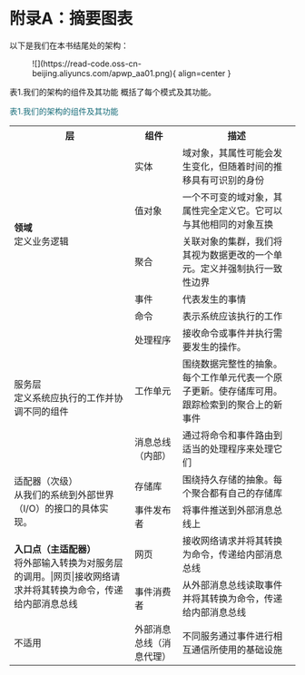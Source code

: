 # 附录A：摘要图表


以下是我们在本书结尾处的架构：

<figure markdown='span'>
    ![](https://read-code.oss-cn-beijing.aliyuncs.com/apwp_aa01.png){ align=center }
    <figcaption><font size=2></font></figcaption>
</figure>

表1.我们的架构的组件及其功能 概括了每个模式及其功能。

<font color='#186d7a'>表1.我们的架构的组件及其功能</font>

<table>
    <tr>
        <th>层</th>
        <th>组件</th>
        <th>描述</th>
    </tr>
    <tr>
        <td rowspan="5"><strong>领域</strong><br>定义业务逻辑</td>
        <td>实体</td>
        <td>域对象，其属性可能会发生变化，但随着时间的推移具有可识别的身份</td>
    </tr>
    <tr>
        <td>值对象</td>
        <td>一个不可变的域对象，其属性完全定义它。它可以与其他相同的对象互换</td>
    </tr>
    <tr>
        <td>聚合</td>
        <td>关联对象的集群，我们将其视为数据更改的一个单元。定义并强制执行一致性边界</td>
    </tr>
    <tr>
        <td>事件</td>
        <td>代表发生的事情</td>
    </tr>
    <tr>
        <td>命令</td>
        <td>表示系统应该执行的工作</td>
    </tr>
    <tr>
        <td rowspan="3">服务层 <br>定义系统应执行的工作并协调不同的组件</td>
        <td>处理程序</td>
        <td>接收命令或事件并执行需要发生的操作。</td>
    </tr>
    <tr>
        <td>工作单元</td>
        <td>围绕数据完整性的抽象。每个工作单元代表一个原子更新。使存储库可用。跟踪检索到的聚合上的新事件</td>
    </tr>
    <tr>
        <td>消息总线（内部）</td>
        <td>通过将命令和事件路由到适当的处理程序来处理它们</td>
    </tr>
    <tr>
        <td rowspan="2">适配器（次级）<br>从我们的系统到外部世界（I/O）的接口的具体实现。</td>
        <td>存储库</td>
        <td>围绕持久存储的抽象。每个聚合都有自己的存储库</td>
    </tr>
    <tr>
        <td>事件发布者</td>
        <td>将事件推送到外部消息总线上</td>
    </tr>
    <tr>
        <td rowspan='2'><strong>入口点（主适配器）</strong><br>将外部输入转换为对服务层的调用。|网页|接收网络请求并将其转换为命令，传递给内部消息总线</td>
        <td>网页</td>
        <td>接收网络请求并将其转换为命令，传递给内部消息总线</td>
    </tr>
    <tr>
        <td>事件消费者</td>
        <td>从外部消息总线读取事件并将其转换为命令，传递给内部消息总线</td>
    </tr>
    <tr>
        <td>不适用</td>
        <td>外部消息总线（消息代理）</td>
        <td>不同服务通过事件进行相互通信所使用的基础设施</td>
    </tr>
</table>
